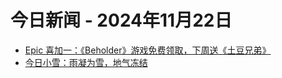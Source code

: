 # 今日新闻 - 2024年11月22日
- [Epic 喜加一：《Beholder》游戏免费领取，下周送《土豆兄弟》](https://www.ithome.com/0/812/331.htm)
- [今日小雪：雨凝为雪，地气冻结](https://www.ithome.com/0/812/330.htm)
